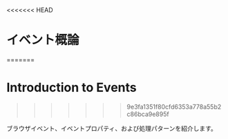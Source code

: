 <<<<<<< HEAD
# イベント概論
=======
# Introduction to Events
>>>>>>> 9e3fa1351f80cfd6353a778a55b2c86bca9e895f

ブラウザイベント、イベントプロパティ、および処理パターンを紹介します。
